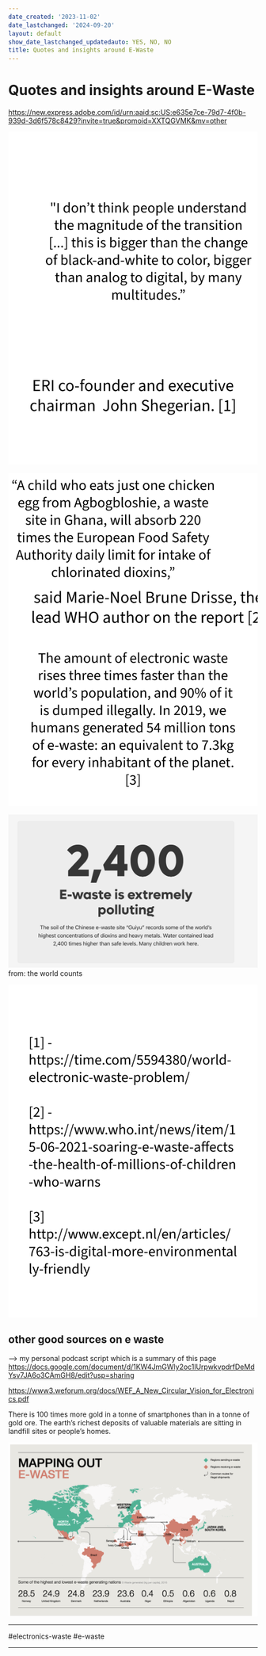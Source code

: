 ```yaml
---
date_created: '2023-11-02'
date_lastchanged: '2024-09-20'
layout: default
show_date_lastchanged_updatedauto: YES, NO, NO
title: Quotes and insights around E-Waste
---
```

# Quotes and insights around E-Waste

https://new.express.adobe.com/id/urn:aaid:sc:US:e635e7ce-79d7-4f0b-939d-3d6f578c8429?invite=true&promoid=XXTQGVMK&mv=other



![](media/MMSWasteA-1.png)

![](media/MMSWasteA-2.png)


![](media/cleanshot_2023-11-20-at-13-45-11@2x.png)
from: the world counts

![](media/MMSWasteA-3.png)

## other good sources on e waste

--> my personal podcast script which is a summary of this page https://docs.google.com/document/d/1KW4JmGWly2oc1lUrpwkvpdrfDeMdYsv7JA6o3CAmGH8/edit?usp=sharing



https://www3.weforum.org/docs/WEF_A_New_Circular_Vision_for_Electronics.pdf


There is 100 times more gold in a tonne of smartphones than in a tonne of gold ore. The earth’s richest deposits of valuable materials are sitting in landfill sites or people’s homes.


![](media/cleanshot_2023-11-20-at-19-08-40@2x-1.png)
________

#electronics-waste #e-waste
________